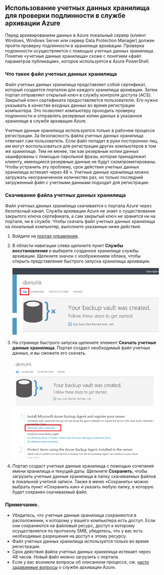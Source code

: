 ## Использование учетных данных хранилища для проверки подлинности в службе архивации Azure

Перед архивированием данных в Azure локальный сервер (клиент Windows, Windows Server или сервер Data Protection Manager) должен пройти проверку подлинности в хранилище архивации. Проверка подлинности осуществляется с помощью учетных данных хранилища. Понятие «учетные данные хранилища» схоже с понятием «файл параметров публикации», которое используется в Azure PowerShell.

### Что такое файл учетных данных хранилища

Файл учетных данных хранилища представляет собой сертификат, который создается порталом для каждого хранилища архивации. Затем портал отправляет открытый ключ в службу контроля доступа (ACS). Закрытый ключ сертификата предоставляется пользователю. Его нужно указывать в качестве входных данных во время регистрации компьютера. Это позволяет компьютеру проходить проверку подлинности и отправлять резервные копии данных в указанное хранилище в службе архивации Azure.

Учетные данные хранилища используются только в рабочем процессе регистрации. За безопасность файла учетных данных хранилища отвечает сам пользователь. Если файл попадет в руки посторонних лиц, им могут воспользоваться для регистрации других компьютеров в том же хранилище. Тем не менее, так как резервные копии данных зашифрованы с помощью парольной фразы, которая принадлежит клиенту, имеющиеся резервные данные не будут скомпрометированы. Чтобы устранить эту проблему, срок действия учетных данных хранилища истекает через 48 ч. Учетные данные хранилища можно загружать неограниченное количество раз, но только последний загруженный файл с учетными данными подходит для регистрации.

### Скачивание файла учетных данных хранилища

Файл учетных данных хранилища скачивается с портала Azure через безопасный канал. Служба архивации Azure не знает о существовании закрытого ключа сертификата, а сам закрытый ключ не хранится ни на портале, ни в службе. Чтобы скачать файл учетных данных хранилища на локальный компьютер, выполните указанные ниже действия.

1.  Войдите на [портал управления](https://manage.windowsazure.com/).
2.  В области навигации слева щелкните пункт **Службы восстановления** и выберите созданное хранилище службы архивации. Щелкните значок с изображением облака, чтобы открыть представление быстрого запуска хранилища архивации.

    ![Быстрый просмотр](./media/backup-download-credentials/quickview.png)

3.  На странице быстрого запуска щелкните элемент **Скачать учетные данные хранилища**. Портал создаст необходимый файл учетных данных, и вы сможете его скачать.

    ![Скачивание](./media/backup-download-credentials/downloadvc.png)

4.  Портал создаст учетные данные хранилища с помощью сочетания имени хранилища и текущей даты. Щелкните **Сохранить**, чтобы загрузить учетные данные хранилища в папку скачиваемых файлов в локальной учетной записи. Также в меню «Сохранить» можно выбрать пункт «Сохранить как» и указать любую папку, в которую будет сохранен скачиваемый файл.

### Примечание.
- Убедитесь, что учетные данные хранилища сохраняются в расположении, к которому у вашего компьютера есть доступ. Если они сохраняются на файловый ресурс, доступ к которому осуществляется по протоколу SMB, убедитесь, что у вас есть необходимые разрешения на доступ к этому ресурсу.
- Файл учетных данных хранилища используется только во время регистрации.
- Срок действия файла учетных данных хранилища истекает через 48 часов. Новый файл можно загрузить с портала.
- Если у вас возникли вопросы об описанном процессе, см. [часто задаваемые вопросы](backup-azure-backup-faq.md) о службе архивации Azure.

<!---HONumber=July15_HO4-->